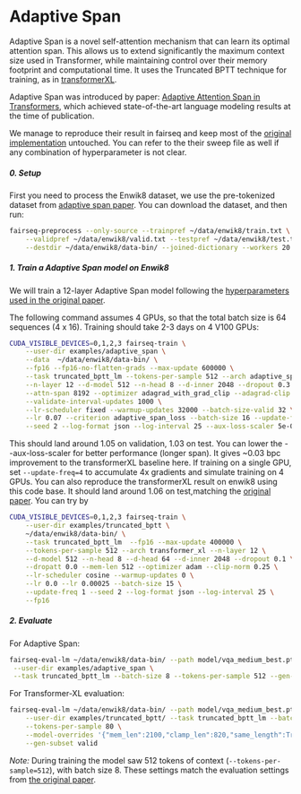 # Adaptive Span

Adaptive Span is a novel self-attention mechanism that can learn its optimal
attention span. This allows us to extend significantly the maximum context size
used in Transformer, while maintaining control over their memory footprint
and computational time. It uses the Truncated BPTT technique for training,
as in [transformerXL](https://github.com/pytorch/fairseq/blob/main/examples/truncated_bptt/README.md).

Adaptive Span was introduced by paper:
[Adaptive Attention Span in Transformers](https://arxiv.org/abs/1905.07799),
which achieved state-of-the-art language modeling results at the time of publication.

We manage to reproduce their result in fairseq and keep most of the
[original implementation](https://github.com/facebookresearch/adaptive-span) untouched.
You can refer to the their sweep file as well if any combination of hyperparameter is not clear.

##### 0. Setup

First you need to process the Enwik8 dataset, we use the pre-tokenized dataset
from [adaptive span paper](https://github.com/facebookresearch/adaptive-span/blob/master/get_data.sh).
You can download the dataset, and then run:
```bash
fairseq-preprocess --only-source --trainpref ~/data/enwik8/train.txt \
    --validpref ~/data/enwik8/valid.txt --testpref ~/data/enwik8/test.txt \
    --destdir ~/data/enwik8/data-bin/ --joined-dictionary --workers 20
```

##### 1. Train a Adaptive Span model on Enwik8

We will train a 12-layer Adaptive Span model following the [hyperparameters
used in the original
paper](https://github.com/facebookresearch/adaptive-span/blob/master/experiments/enwik8.sh).

The following command assumes 4 GPUs, so that the total batch size is 64
sequences (4 x 16). Training should take 2-3 days on 4 V100 GPUs:
```bash
CUDA_VISIBLE_DEVICES=0,1,2,3 fairseq-train \
    --user-dir examples/adaptive_span \
    --data  ~/data/enwik8/data-bin/ \
    --fp16 --fp16-no-flatten-grads --max-update 600000 \
    --task truncated_bptt_lm --tokens-per-sample 512 --arch adaptive_span \
    --n-layer 12 --d-model 512 --n-head 8 --d-inner 2048 --dropout 0.3 \
    --attn-span 8192 --optimizer adagrad_with_grad_clip --adagrad-clip 0.03 \
    --validate-interval-updates 1000 \
    --lr-scheduler fixed --warmup-updates 32000 --batch-size-valid 32 \
    --lr 0.07 --criterion adaptive_span_loss --batch-size 16 --update-freq 1 \
    --seed 2 --log-format json --log-interval 25 --aux-loss-scaler 5e-07
```
This should land around 1.05 on validation, 1.03 on test. You can lower the
--aux-loss-scaler for better performance (longer span). It gives ~0.03 bpc
improvement to the transformerXL baseline here.
If training on a single GPU, set `--update-freq=4` to accumulate 4x gradients
and simulate training on 4 GPUs.
You can also reproduce the transformerXL result on enwik8 using this code base.
It should land around 1.06 on test,matching the [original paper](https://github.com/kimiyoung/transformer-xl/blob/master/pytorch/run_enwik8_base.sh).
You can try by
```bash
CUDA_VISIBLE_DEVICES=0,1,2,3 fairseq-train \
    --user-dir examples/truncated_bptt \
    ~/data/enwik8/data-bin/ \
    --task truncated_bptt_lm  --fp16 --max-update 400000 \
    --tokens-per-sample 512 --arch transformer_xl --n-layer 12 \
    --d-model 512 --n-head 8 --d-head 64 --d-inner 2048 --dropout 0.1 \
    --dropatt 0.0 --mem-len 512 --optimizer adam --clip-norm 0.25 \
    --lr-scheduler cosine --warmup-updates 0 \
    --lr 0.0 --lr 0.00025 --batch-size 15 \
    --update-freq 1 --seed 2 --log-format json --log-interval 25 \
    --fp16
```

##### 2. Evaluate
For Adaptive Span:
```bash
fairseq-eval-lm ~/data/enwik8/data-bin/ --path model/vqa_medium_best.pt \
 --user-dir examples/adaptive_span \
 --task truncated_bptt_lm --batch-size 8 --tokens-per-sample 512 --gen-subset test
```
For Transformer-XL evaluation:
```bash
fairseq-eval-lm ~/data/enwik8/data-bin/ --path model/vqa_medium_best.pt \
    --user-dir examples/truncated_bptt/ --task truncated_bptt_lm --batch-size 8 \
    --tokens-per-sample 80 \
    --model-overrides '{"mem_len":2100,"clamp_len":820,"same_length":True}' \
    --gen-subset valid
```

*Note:* During training the model saw 512 tokens of context
(``--tokens-per-sample=512``), with batch size 8. These settings match the evaluation
settings from [the original
paper](https://github.com/facebookresearch/adaptive-span/blob/master/experiments/enwik8.sh).
